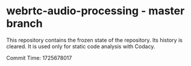 # webrtc-audio-processing - master branch

This repository contains the frozen state of the repository.
Its history is cleared. It is used only for static code
analysis with Codacy.

Commit Time: 1725678017